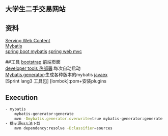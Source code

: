 ## 大学生二手交易网站

## 资料
[Serving Web Content](https://spring.io/guides/gs/serving-web-content/)  
[Mybatis](https://mybatis.org/mybatis-3/zh/getting-started.html)  
[spring boot mybatis](https://mybatis.org/spring-boot-starter/)
[spring web mvc](https://docs.spring.io/spring/docs/current/spring-framework-reference/web.html#spring-web)

##工具
[bootstrap](https://v3.bootcss.com/):前端页面  
[developer tools 热部署](https://docs.spring.io/spring-boot/docs/2.2.3.RELEASE/reference/html/using-spring-boot.html#using-boot-devtools-restart):每次自动启动  
[Mybatis generator](http://mybatis.org/generator):生成各种版本的mybatis
[javaex](http://doc.javaex.cn/javaex/index.html)  
[Sprint lang3 工具包] 
[lombok]:pom+安装plugins
## Execution
```bash
- mybatis
    mybatis-generator:generate
    mvn -Dmybatis.generator.overwrite=true mybatis-generator:generate
- 提示源码无法下载
    mvn dependency:resolve -Dclassifier=sources
```  